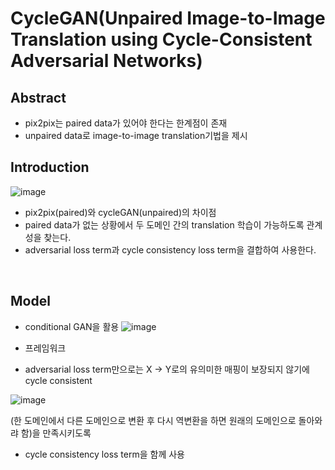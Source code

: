# CycleGAN(Unpaired Image-to-Image Translation using Cycle-Consistent Adversarial Networks)

## Abstract

- pix2pix는 paired data가 있어야 한다는 한계점이 존재
- unpaired data로 image-to-image translation기법을 제시

## Introduction

![image](https://user-images.githubusercontent.com/77203609/142378036-7a6adee6-653b-4eb8-9b08-201b78118cc1.png)

- pix2pix(paired)와 cycleGAN(unpaired)의 차이점
- paired data가 없는 상황에서 두 도메인 간의 translation 학습이 가능하도록 관계성을 찾는다.
- adversarial loss term과 cycle consistency loss term을 결합하여 사용한다.
<br>

## Model

- conditional GAN을 활용
![image](https://user-images.githubusercontent.com/77203609/142379585-c0f1f3fe-5725-468c-886b-8e4ba70c5e41.png)

- 프레임워크
- adversarial loss term만으로는 X -> Y로의 유의미한 매핑이 보장되지 않기에 cycle consistent

![image](https://user-images.githubusercontent.com/77203609/142379927-c2718a94-3e76-4891-859e-625f7c8c7c9e.png)

(한 도메인에서 다른 도메인으로 변환 후 다시 역변환을 하면 원래의 도메인으로 돌아와랴 함)을 만족시키도록
- cycle consistency loss term을 함께 사용
